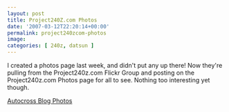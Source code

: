 ```yaml
---
layout: post
title: Project240Z.com Photos
date: '2007-03-12T22:20:14+00:00'
permalink: project240zcom-photos
image: 
categories: [ 240z, datsun ]
---
```

I created a photos page last week, and didn't put any up there! Now they're pulling from the Project240z.com Flickr Group and posting on the Project240z.com Photos page for all to see. Nothing too interesting yet though.

[Autocross Blog Photos](/photos)
